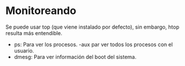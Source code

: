 # Monitoreando

Se puede usar top (que viene instalado por defecto), sin embargo, htop resulta más entendible.

- ps: Para ver los procesos. -aux par ver todos los procesos con el usuario.
- dmesg: Para ver información del boot del sistema.